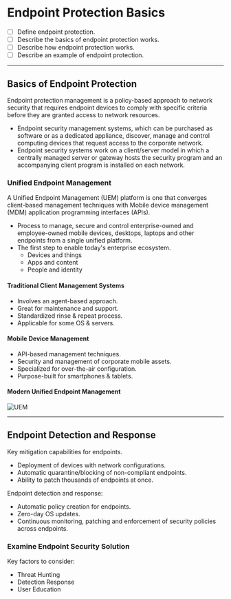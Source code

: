 # Endpoint Protection Basics

* [ ] Define endpoint protection.
* [ ] Describe the basics of endpoint protection works.
* [ ] Describe how endpoint protection works.
* [ ] Describe an example of endpoint protection.

***

## Basics of Endpoint Protection

Endpoint protection management is a policy-based approach to network security that requires endpoint devices to comply with specific criteria before they are granted access to network resources.

* Endpoint security management systems, which can be purchased as software or as a dedicated appliance, discover, manage and control computing devices that request access to the corporate network.
* Endpoint security systems work on a client/server model in which a centrally managed server or gateway hosts the security program and an accompanying client program is installed on each network.

### Unified Endpoint Management

A Unified Endpoint Management (UEM) platform is one that converges client-based management techniques with Mobile device management (MDM) application programming interfaces (APIs).

* Process to manage, secure and control enterprise-owned and employee-owned mobile devices, desktops, laptops and other endpoints from a single unified platform.
* The first step to enable today's enterprise ecosystem.
  * Devices and things
  * Apps and content
  * People and identity

#### Traditional Client Management Systems

* Involves an agent-based approach.
* Great for maintenance and support.
* Standardized rinse & repeat process.
* Applicable for some OS & servers.

#### Mobile Device Management

* API-based management techniques.
* Security and management of corporate mobile assets.
* Specialized for over-the-air configuration.
* Purpose-built for smartphones & tablets.

#### Modern Unified Endpoint Management

![UEM](https://blog.voiceplus.com.au/hs-fs/hubfs/2018%20A/UEM.png?width=750\&name=UEM.png)

***

## Endpoint Detection and Response

Key mitigation capabilities for endpoints.

* Deployment of devices with network configurations.
* Automatic quarantine/blocking of non-compliant endpoints.
* Ability to patch thousands of endpoints at once.

Endpoint detection and response:

* Automatic policy creation for endpoints.
* Zero-day OS updates.
* Continuous monitoring, patching and enforcement of security policies across endpoints.

### Examine Endpoint Security Solution

Key factors to consider:

* Threat Hunting
* Detection Response
* User Education
